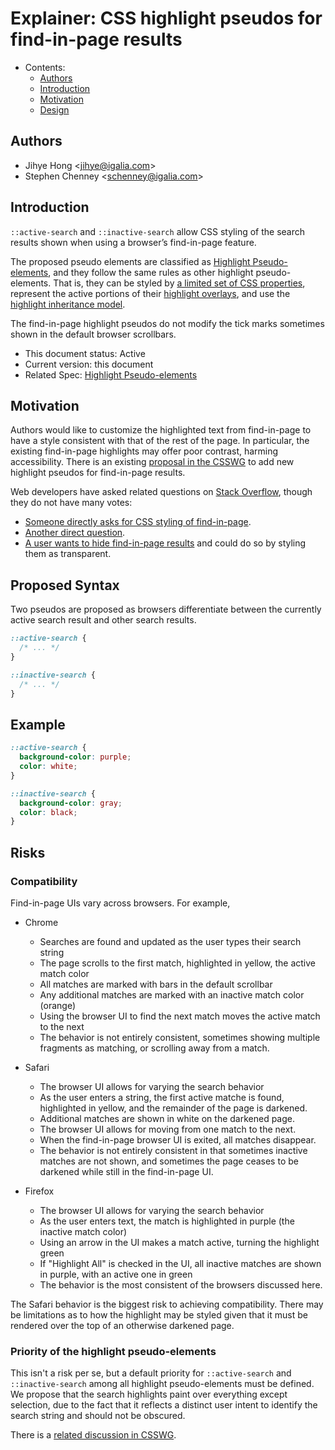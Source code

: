 # Explainer: CSS highlight pseudos for find-in-page results

- Contents:
  - [Authors](#authors)
  - [Introduction](#introduction)
  - [Motivation](#motivation)
  - [Design](#design)

## Authors

* Jihye Hong \<jihye@igalia.com\>
* Stephen Chenney \<schenney@igalia.com\>

## Introduction

`::active-search` and `::inactive-search` allow CSS styling of the search results shown when using a browser’s find-in-page feature.

The proposed pseudo elements are classified as [Highlight Pseudo-elements](https://drafts.csswg.org/css-pseudo/#highlight-pseudos), and they follow the same rules as other highlight pseudo-elements.
That is, they can be styled by [a limited set of CSS properties](https://drafts.csswg.org/css-pseudo/#highlight-styling), represent the active portions of their [highlight overlays](https://drafts.csswg.org/css-pseudo/#highlight-overlay), and use the [highlight inheritance model](https://drafts.csswg.org/css-pseudo/#highlight-cascade).

The find-in-page highlight pseudos do not modify the tick marks sometimes shown in the default browser scrollbars.

* This document status: Active
* Current version: this document
* Related Spec: [Highlight Pseudo-elements](https://drafts.csswg.org/css-pseudo/#highlight-pseudos)

## Motivation

Authors would like to customize the highlighted text from find-in-page to have a style consistent with that of the rest of the page. In particular, the existing find-in-page highlights may offer poor contrast, harming accessibility.
There is an existing [proposal in the CSSWG](https://github.com/w3c/csswg-drafts/issues/3812) to add new highlight pseudos for find-in-page results.

Web developers have asked related questions on [Stack Overflow](https://stackoverflow.com/search?q=%5Bcss%5D+find-in-page),
though they do not have many votes:

* [Someone directly asks for CSS styling of find-in-page](https://stackoverflow.com/questions/50309703/css-for-browsers-find-in-page).
* [Another direct question](https://stackoverflow.com/questions/18666075/how-to-style-detect-highlighted-boxes-generated-from-browser-native-search-in-pa).
* [A user wants to hide find-in-page results](https://stackoverflow.com/questions/77458310/confuse-browsers-in-built-find-in-page-feature) and could do so by styling them as transparent.

## Proposed Syntax

Two pseudos are proposed as browsers differentiate between the currently active search result and other search results.

```css
::active-search {
  /* ... */
}

::inactive-search {
  /* ... */
}
```

## Example

```css
::active-search {
  background-color: purple;
  color: white;
}

::inactive-search {
  background-color: gray;
  color: black;
}
```

## Risks

### Compatibility

Find-in-page UIs vary across browsers. For example,

- Chrome
  - Searches are found and updated as the user types their search string
  - The page scrolls to the first match, highlighted in yellow, the active match color
  - All matches are marked with bars in the default scrollbar
  - Any additional matches are marked with an inactive match color (orange)
  - Using the browser UI to find the next match moves the active match to the next
  - The behavior is not entirely consistent, sometimes showing multiple fragments as matching, or scrolling away from a match.

- Safari
  - The browser UI allows for varying the search behavior
  - As the user enters a string, the first active matche is found, highlighted in yellow, and the remainder of the page is darkened.
  - Additional matches are shown in white on the darkened page.
  - The browser UI allows for moving from one match to the next.
  - When the find-in-page browser UI is exited, all matches disappear.
  - The behavior is not entirely consistent in that sometimes inactive matches are not shown, and sometimes the page ceases to be darkened while still in the find-in-page UI.

- Firefox
  - The browser UI allows for varying the search behavior
  - As the user enters text, the match is highlighted in purple (the inactive match color)
  - Using an arrow in the UI makes a match active, turning the highlight green
  - If "Highlight All" is checked in the UI, all inactive matches are shown in purple, with an active one in green
  - The behavior is the most consistent of the browsers discussed here.
 
The Safari behavior is the biggest risk to achieving compatibility.
There may be limitations as to how the highlight may be styled given that it must be rendered over the top of an otherwise darkened page.

### Priority of the highlight pseudo-elements

This isn't a risk per se, but a default priority for `::active-search` and `::inactive-search` among all highlight pseudo-elements must be defined.
We propose that the search highlights paint over everything except selection, due to the fact that it reflects a distinct user intent to identify the search string and should not be obscured.

There is a [related discussion in CSSWG](https://github.com/w3c/csswg-drafts/issues/4594).
